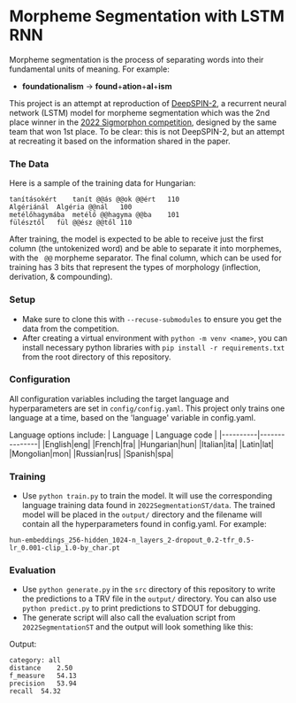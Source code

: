 # Morpheme Segmentation with LSTM RNN
Morpheme segmentation is the process of separating words into their fundamental units of meaning. For example:

- **foundationalism** &rarr; **found**+**ation**+**al**+**ism**

This project is an attempt at reproduction of [DeepSPIN-2](https://aclanthology.org/2022.sigmorphon-1.14/), a recurrent neural network (LSTM) model for morpheme segmentation which was the 2nd place winner in the [2022 Sigmorphon competition](https://github.com/sigmorphon/2022SegmentationST/), designed by the same team that won 1st place. To be clear: this is not DeepSPIN-2, but an attempt at recreating it based on the information shared in the paper.

### The Data
Here is a sample of the training data for Hungarian:
```
tanításokért	tanít @@ás @@ok @@ért	110
Algériánál	Algéria @@nál	100
metélőhagymába	metélő @@hagyma @@ba	101
fülésztől	fül @@ész @@től	110
```
After training, the model is expected to be able to receive just the first column (the untokenized word) and be able to separate it into morphemes, with the ` @@` morpheme separator. The final column, which can be used for training has 3 bits that represent the types of morphology (inflection, derivation, & compounding).

### Setup
- Make sure to clone this with `--recuse-submodules` to ensure you get the data from the competition.
- After creating a virtual environment with `python -m venv <name>`, you can install necessary python libraries with `pip install -r requirements.txt` from the root directory of this repository.

### Configuration
All configuration variables including the target language and hyperparameters are set in `config/config.yaml`. This project only trains one language at a time, based on the 'language' variable in config.yaml.

Language options include:
| Language | Language code |
|----------|---------------|
|English|eng|
|French|fra|
|Hungarian|hun|
|Italian|ita|
|Latin|lat|
|Mongolian|mon|
|Russian|rus|
|Spanish|spa|

### Training
- Use `python train.py` to train the model. It will use the corresponding language training data found in `2022SegmentationST/data`. The trained model will be placed in the `output/` directory and the filename will contain all the hyperparameters found in config.yaml. For example:
```
hun-embeddings_256-hidden_1024-n_layers_2-dropout_0.2-tfr_0.5-lr_0.001-clip_1.0-by_char.pt
```

### Evaluation
- Use `python generate.py` in the `src` directory of this repository to write the predictions to a TRV file in the `output/` directory. You can also use `python predict.py` to print predictions to STDOUT for debugging.
- The generate script will also call the evaluation script from `2022SegmentationST` and the output will look something like this:

Output:
```
category: all
distance	2.50
f_measure	54.13
precision	53.94
recall	54.32
```



